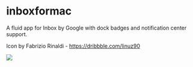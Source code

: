 # inboxformac
A fluid app for Inbox by Google with dock badges and notification center support.

Icon by Fabrizio Rinaldi - https://dribbble.com/linuz90

![](https://dl.dropbox.com/s/h3bba2zh571xoxk/Screenshot%202015-04-04%2003.29.33.png)
